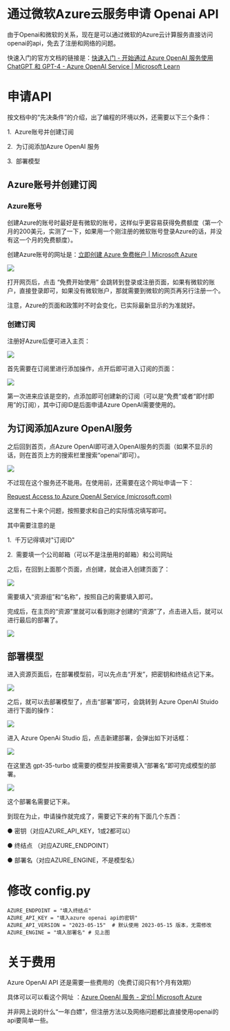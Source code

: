 # 通过微软Azure云服务申请 Openai API

由于Openai和微软的关系，现在是可以通过微软的Azure云计算服务直接访问openai的api，免去了注册和网络的问题。

快速入门的官方文档的链接是：[快速入门 - 开始通过 Azure OpenAI 服务使用 ChatGPT 和 GPT-4 - Azure OpenAI Service | Microsoft Learn](https://learn.microsoft.com/zh-cn/azure/cognitive-services/openai/chatgpt-quickstart?pivots=programming-language-python)

# 申请API

按文档中的“先决条件”的介绍，出了编程的环境以外，还需要以下三个条件：

1.  Azure账号并创建订阅

2.  为订阅添加Azure OpenAI 服务

3.  部署模型

## Azure账号并创建订阅

### Azure账号

创建Azure的账号时最好是有微软的账号，这样似乎更容易获得免费额度（第一个月的200美元，实测了一下，如果用一个刚注册的微软账号登录Azure的话，并没有这一个月的免费额度）。

创建Azure账号的网址是：[立即创建 Azure 免费帐户 | Microsoft Azure](https://azure.microsoft.com/zh-cn/free/)

![](https://wdcdn.qpic.cn/MTY4ODg1Mjk4NzI5NTU1NQ_944786_iH6AECuZ_tY0EaBd_1685327219?w=1327\&h=695\&type=image/png)

打开网页后，点击 “免费开始使用” 会跳转到登录或注册页面，如果有微软的账户，直接登录即可，如果没有微软账户，那就需要到微软的网页再另行注册一个。

注意，Azure的页面和政策时不时会变化，已实际最新显示的为准就好。

### 创建订阅

注册好Azure后便可进入主页：

![](https://wdcdn.qpic.cn/MTY4ODg1Mjk4NzI5NTU1NQ_444847_tk-9S-pxOYuaLs_K_1685327675?w=1865\&h=969\&type=image/png)

首先需要在订阅里进行添加操作，点开后即可进入订阅的页面：

![](https://wdcdn.qpic.cn/MTY4ODg1Mjk4NzI5NTU1NQ_612820_z_1AlaEgnJR-rUl0_1685327892?w=1865\&h=969\&type=image/png)

第一次进来应该是空的，点添加即可创建新的订阅（可以是“免费”或者“即付即用”的订阅），其中订阅ID是后面申请Azure OpenAI需要使用的。

## 为订阅添加Azure OpenAI服务

之后回到首页，点Azure OpenAI即可进入OpenAI服务的页面（如果不显示的话，则在首页上方的搜索栏里搜索“openai”即可）。

![](https://wdcdn.qpic.cn/MTY4ODg1Mjk4NzI5NTU1NQ_269759_nExkGcPC0EuAR5cp_1685328130?w=1865\&h=969\&type=image/png)

不过现在这个服务还不能用。在使用前，还需要在这个网址申请一下：

[Request Access to Azure OpenAI Service (microsoft.com)](https://customervoice.microsoft.com/Pages/ResponsePage.aspx?id=v4j5cvGGr0GRqy180BHbR7en2Ais5pxKtso_Pz4b1_xUOFA5Qk1UWDRBMjg0WFhPMkIzTzhKQ1dWNyQlQCN0PWcu)

这里有二十来个问题，按照要求和自己的实际情况填写即可。

其中需要注意的是

1.  千万记得填对"订阅ID"

2.  需要填一个公司邮箱（可以不是注册用的邮箱）和公司网址

之后，在回到上面那个页面，点创建，就会进入创建页面了：

![](https://wdcdn.qpic.cn/MTY4ODg1Mjk4NzI5NTU1NQ_72708_9d9JYhylPVz3dFWL_1685328372?w=824\&h=590\&type=image/png)

需要填入“资源组”和“名称”，按照自己的需要填入即可。

完成后，在主页的“资源”里就可以看到刚才创建的“资源”了，点击进入后，就可以进行最后的部署了。

![](https://wdcdn.qpic.cn/MTY4ODg1Mjk4NzI5NTU1NQ_871541_CGCnbgtV9Uk1Jccy_1685329861?w=1217\&h=628\&type=image/png)

## 部署模型

进入资源页面后，在部署模型前，可以先点击“开发”，把密钥和终结点记下来。

![](https://wdcdn.qpic.cn/MTY4ODg1Mjk4NzI5NTU1NQ_852567_dxCZOrkMlWDSLH0d_1685330736?w=856\&h=568\&type=image/png)

之后，就可以去部署模型了，点击“部署”即可，会跳转到 Azure OpenAI Stuido 进行下面的操作：

![](https://wdcdn.qpic.cn/MTY4ODg1Mjk4NzI5NTU1NQ_169225_uWs1gMhpNbnwW4h2_1685329901?w=1865\&h=969\&type=image/png)

进入 Azure OpenAi Studio 后，点击新建部署，会弹出如下对话框：

![](https://wdcdn.qpic.cn/MTY4ODg1Mjk4NzI5NTU1NQ_391255_iXUSZAzoud5qlxjJ_1685330224?w=656\&h=641\&type=image/png)

在这里选 gpt-35-turbo 或需要的模型并按需要填入“部署名”即可完成模型的部署。

![](https://wdcdn.qpic.cn/MTY4ODg1Mjk4NzI5NTU1NQ_724099_vBaHcUilsm1EtPgK_1685330396?w=1869\&h=482\&type=image/png)

这个部署名需要记下来。

到现在为止，申请操作就完成了，需要记下来的有下面几个东西：

● 密钥（对应AZURE_API_KEY，1或2都可以）

● 终结点 （对应AZURE_ENDPOINT）

● 部署名（对应AZURE_ENGINE，不是模型名）


# 修改 config.py

```
AZURE_ENDPOINT = "填入终结点"
AZURE_API_KEY = "填入azure openai api的密钥"
AZURE_API_VERSION = "2023-05-15"  # 默认使用 2023-05-15 版本，无需修改
AZURE_ENGINE = "填入部署名" # 见上图

```


# 关于费用

Azure OpenAI API 还是需要一些费用的（免费订阅只有1个月有效期）

具体可以可以看这个网址 ：[Azure OpenAI 服务 - 定价| Microsoft Azure](https://azure.microsoft.com/zh-cn/pricing/details/cognitive-services/openai-service/?cdn=disable)

并非网上说的什么“一年白嫖”，但注册方法以及网络问题都比直接使用openai的api要简单一些。
